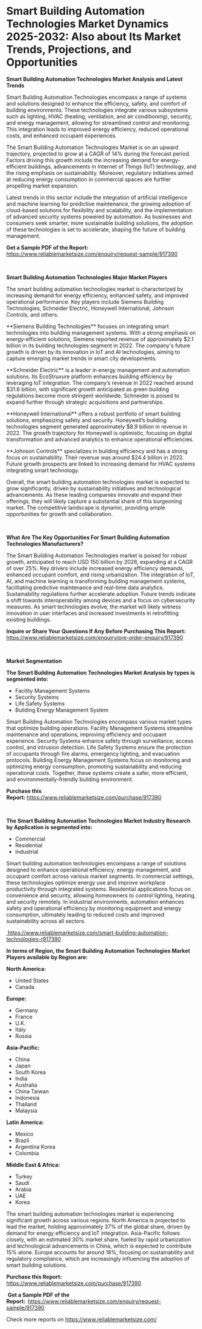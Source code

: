 <p><h1>Smart Building Automation Technologies Market Dynamics 2025-2032: Also about Its Market Trends, Projections, and Opportunities</h1></p><p><strong>Smart Building Automation Technologies Market Analysis and Latest Trends</strong></p>
<p><p>Smart Building Automation Technologies encompass a range of systems and solutions designed to enhance the efficiency, safety, and comfort of building environments. These technologies integrate various subsystems such as lighting, HVAC (heating, ventilation, and air conditioning), security, and energy management, allowing for streamlined control and monitoring. This integration leads to improved energy efficiency, reduced operational costs, and enhanced occupant experiences.</p><p>The Smart Building Automation Technologies Market is on an upward trajectory, projected to grow at a CAGR of 14% during the forecast period. Factors driving this growth include the increasing demand for energy-efficient buildings, advancements in Internet of Things (IoT) technology, and the rising emphasis on sustainability. Moreover, regulatory initiatives aimed at reducing energy consumption in commercial spaces are further propelling market expansion.</p><p>Latest trends in this sector include the integration of artificial intelligence and machine learning for predictive maintenance, the growing adoption of cloud-based solutions for flexibility and scalability, and the implementation of advanced security systems powered by automation. As businesses and consumers seek smarter, more sustainable building solutions, the adoption of these technologies is set to accelerate, shaping the future of building management.</p></p>
<p><strong>Get a Sample PDF of the Report:&nbsp;</strong> <a href="https://www.reliablemarketsize.com/enquiry/request-sample/917390?utm_campaign=3053&utm_medium=2&utm_source=Github&utm_content=ia&utm_term=07032025&utm_id=smart-building-automation-technologies">https://www.reliablemarketsize.com/enquiry/request-sample/917390</a></p>
<p>&nbsp;</p>
<p><strong>Smart Building Automation Technologies Major Market Players</strong></p>
<p><p>The smart building automation technologies market is characterized by increasing demand for energy efficiency, enhanced safety, and improved operational performance. Key players include Siemens Building Technologies, Schneider Electric, Honeywell International, Johnson Controls, and others.</p><p>**Siemens Building Technologies** focuses on integrating smart technologies into building management systems. With a strong emphasis on energy-efficient solutions, Siemens reported revenue of approximately $2.1 billion in its building technologies segment in 2022. The company's future growth is driven by its innovation in IoT and AI technologies, aiming to capture emerging market trends in smart city developments.</p><p>**Schneider Electric** is a leader in energy management and automation solutions. Its EcoStruxure platform enhances building efficiency by leveraging IoT integration. The company’s revenue in 2022 reached around $31.8 billion, with significant growth anticipated as green building regulations become more stringent worldwide. Schneider is poised to expand further through strategic acquisitions and partnerships.</p><p>**Honeywell International** offers a robust portfolio of smart building solutions, emphasizing safety and security. Honeywell’s building technologies segment generated approximately $8.9 billion in revenue in 2022. The growth trajectory for Honeywell is optimistic, focusing on digital transformation and advanced analytics to enhance operational efficiencies.</p><p>**Johnson Controls** specializes in building efficiency and has a strong focus on sustainability. Their revenue was around $24.4 billion in 2022. Future growth prospects are linked to increasing demand for HVAC systems integrating smart technology.</p><p>Overall, the smart building automation technologies market is expected to grow significantly, driven by sustainability initiatives and technological advancements. As these leading companies innovate and expand their offerings, they will likely capture a substantial share of this burgeoning market. The competitive landscape is dynamic, providing ample opportunities for growth and collaboration.</p></p>
<p>&nbsp;</p>
<p><strong>What Are The Key Opportunities For Smart Building Automation Technologies Manufacturers?</strong></p>
<p><p>The Smart Building Automation Technologies market is poised for robust growth, anticipated to reach USD 150 billion by 2026, expanding at a CAGR of over 25%. Key drivers include increased energy efficiency demands, enhanced occupant comfort, and rising urbanization. The integration of IoT, AI, and machine learning is transforming building management systems, facilitating predictive maintenance and real-time data analytics. Sustainability regulations further accelerate adoption. Future trends indicate a shift towards interoperability among devices and a focus on cybersecurity measures. As smart technologies evolve, the market will likely witness innovation in user interfaces and increased investments in retrofitting existing buildings.</p></p>
<p><strong>Inquire or Share Your Questions If Any Before Purchasing This Report:</strong> <a href="https://www.reliablemarketsize.com/enquiry/pre-order-enquiry/917390?utm_campaign=3053&utm_medium=2&utm_source=Github&utm_content=ia&utm_term=07032025&utm_id=smart-building-automation-technologies">https://www.reliablemarketsize.com/enquiry/pre-order-enquiry/917390</a></p>
<p>&nbsp;</p>
<p><strong>Market Segmentation</strong></p>
<p><strong>The Smart Building Automation Technologies Market Analysis by types is segmented into:</strong></p>
<p><ul><li>Facility Management Systems</li><li>Security Systems</li><li>Life Safety Systems</li><li>Building Energy Management System</li></ul></p>
<p><p>Smart Building Automation Technologies encompass various market types that optimize building operations. Facility Management Systems streamline maintenance and operations, improving efficiency and occupant experience. Security Systems enhance safety through surveillance, access control, and intrusion detection. Life Safety Systems ensure the protection of occupants through fire alarms, emergency lighting, and evacuation protocols. Building Energy Management Systems focus on monitoring and optimizing energy consumption, promoting sustainability and reducing operational costs. Together, these systems create a safer, more efficient, and environmentally-friendly building environment.</p></p>
<p><strong>Purchase this Report:&nbsp;</strong><a href="https://www.reliablemarketsize.com/purchase/917390?utm_campaign=3053&utm_medium=2&utm_source=Github&utm_content=ia&utm_term=07032025&utm_id=smart-building-automation-technologies">https://www.reliablemarketsize.com/purchase/917390</a></p>
<p>&nbsp;</p>
<p><strong>The Smart Building Automation Technologies Market Industry Research by Application is segmented into:</strong></p>
<p><ul><li>Commercial</li><li>Residential</li><li>Industrial</li></ul></p>
<p><p>Smart building automation technologies encompass a range of solutions designed to enhance operational efficiency, energy management, and occupant comfort across various market segments. In commercial settings, these technologies optimize energy use and improve workplace productivity through integrated systems. Residential applications focus on convenience and security, allowing homeowners to control lighting, heating, and security remotely. In industrial environments, automation enhances safety and operational efficiency by monitoring equipment and energy consumption, ultimately leading to reduced costs and improved sustainability across all sectors.</p></p>
<p><a href="https://www.reliablemarketsize.com/smart-building-automation-technologies-r917390?utm_campaign=3053&utm_medium=2&utm_source=Github&utm_content=ia&utm_term=07032025&utm_id=smart-building-automation-technologies">&nbsp;https://www.reliablemarketsize.com/smart-building-automation-technologies-r917390</a></p>
<p><strong>In terms of Region, the Smart Building Automation Technologies Market Players available by Region are:</strong></p>
<p>
    <p> <strong> North America: </strong>
        <ul>
            <li>United States</li>
            <li>Canada</li>
        </ul>
        </p> 
    <p> <strong> Europe: </strong>
        <ul>
            <li>Germany</li>
            <li>France</li>
            <li>U.K.</li>
            <li>Italy</li>
            <li>Russia</li>
        </ul>
        </p> 
    <p> <strong> Asia-Pacific: </strong>
        <ul>
            <li>China</li>
            <li>Japan</li>
            <li>South Korea</li>
            <li>India</li>
            <li>Australia</li>
            <li>China Taiwan</li>
            <li>Indonesia</li>
            <li>Thailand</li>
            <li>Malaysia</li>
        </ul>
        </p> 
    <p> <strong> Latin America: </strong>
        <ul>
            <li>Mexico</li>
            <li>Brazil</li>
            <li>Argentina Korea</li>
            <li>Colombia</li>
        </ul>
        </p> 
    <p> <strong> Middle East & Africa: </strong>
        <ul>
            <li>Turkey</li>
            <li>Saudi</li>
            <li>Arabia</li>
            <li>UAE</li>
            <li>Korea</li>
        </ul>
    </p>
    </p>
<p><p>The smart building automation technologies market is experiencing significant growth across various regions. North America is projected to lead the market, holding approximately 37% of the global share, driven by demand for energy efficiency and IoT integration. Asia-Pacific follows closely, with an estimated 30% market share, fueled by rapid urbanization and technological advancements in China, which is expected to contribute 15% alone. Europe accounts for around 18%, focusing on sustainability and regulatory compliance, which are increasingly influencing the adoption of smart building solutions.</p></p>
<p><strong>Purchase this Report: </strong><a href="https://www.reliablemarketsize.com/purchase/917390?utm_campaign=3053&utm_medium=2&utm_source=Github&utm_content=ia&utm_term=07032025&utm_id=smart-building-automation-technologies">https://www.reliablemarketsize.com/purchase/917390</a></p>
<p>&nbsp;<strong>Get a Sample PDF of the Report:&nbsp;&nbsp;</strong><a href="https://www.reliablemarketsize.com/enquiry/request-sample/917390?utm_campaign=3053&utm_medium=2&utm_source=Github&utm_content=ia&utm_term=07032025&utm_id=smart-building-automation-technologies">https://www.reliablemarketsize.com/enquiry/request-sample/917390</a></p>
<p><strong></strong></p>
<p>Check more reports on <a href="https://www.reliablemarketsize.com/?utm_campaign=3053&utm_medium=2&utm_source=Github&utm_content=ia&utm_term=07032025&utm_id=smart-building-automation-technologies">https://www.reliablemarketsize.com/</a></p>